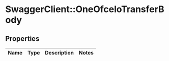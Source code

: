 # SwaggerClient::OneOfceloTransferBody

## Properties
Name | Type | Description | Notes
------------ | ------------- | ------------- | -------------

